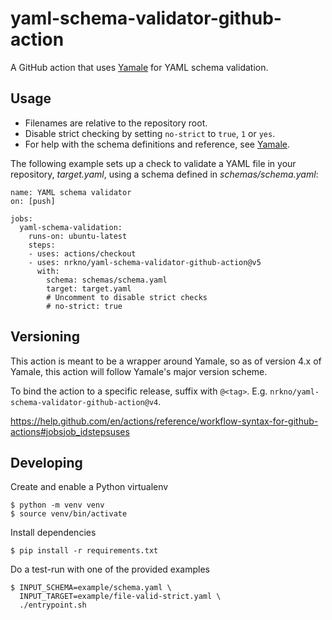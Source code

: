 # yaml-schema-validator-github-action

A GitHub action that uses [Yamale][] for YAML schema validation.

## Usage

- Filenames are relative to the repository root.
- Disable strict checking by setting `no-strict` to `true`, `1` or `yes`.
- For help with the schema definitions and reference, see [Yamale][].

The following example sets up a check to validate a YAML file in your
repository, *target.yaml*, using a schema defined in *schemas/schema.yaml*:

```
name: YAML schema validator
on: [push]

jobs:
  yaml-schema-validation:
    runs-on: ubuntu-latest
    steps:
    - uses: actions/checkout
    - uses: nrkno/yaml-schema-validator-github-action@v5
      with:
        schema: schemas/schema.yaml
        target: target.yaml
        # Uncomment to disable strict checks
        # no-strict: true
```

## Versioning

This action is meant to be a wrapper around Yamale, so as of version 4.x
of Yamale, this action will follow Yamale's major version scheme.

To bind the action to a specific release, suffix with `@<tag>`.
E.g. `nrkno/yaml-schema-validator-github-action@v4`.

https://help.github.com/en/actions/reference/workflow-syntax-for-github-actions#jobsjob_idstepsuses

## Developing

Create and enable a Python virtualenv

```
$ python -m venv venv
$ source venv/bin/activate
```

Install dependencies

```
$ pip install -r requirements.txt
```

Do a test-run with one of the provided examples

```
$ INPUT_SCHEMA=example/schema.yaml \
  INPUT_TARGET=example/file-valid-strict.yaml \
  ./entrypoint.sh
```

[Yamale]: https://github.com/23andMe/Yamale
